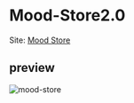 # Mood-Store2.0
Site: [Mood Store](https://ply3r.github.io/mood-store2.0/)
## preview
![mood-store](https://i.ibb.co/YjHm575/mood-store.png)
